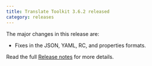 ```yaml
---
title: Translate Toolkit 3.6.2 released
category: releases
---
```


The major changes in this release are:

- Fixes in the JSON, YAML, RC, and properties formats.

Read the full [Release notes](https://docs.translatehouse.org/projects/translate-toolkit/en/latest/releases/3.6.2.html) for more details.
